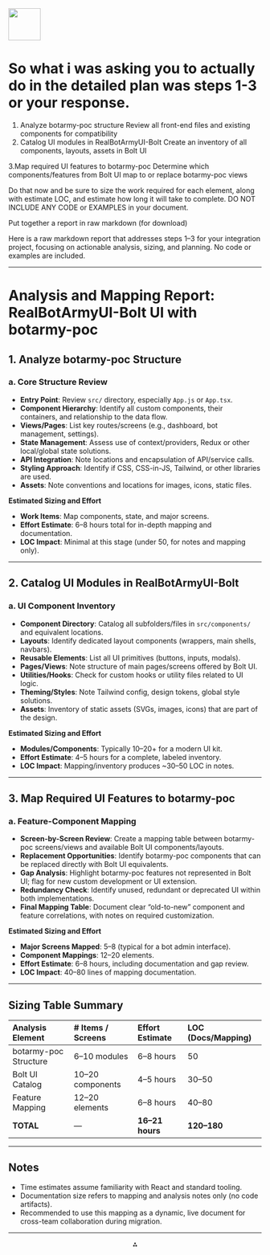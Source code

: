 <img src="https://r2cdn.perplexity.ai/pplx-full-logo-primary-dark%402x.png" style="height:64px;margin-right:32px"/>

# So what i was asking you to actually do in the detailed plan was steps 1-3 or your response.

1. Analyze botarmy-poc structure
Review all front-end files and existing components for compatibility
2. Catalog UI modules in RealBotArmyUI-Bolt
Create an inventory of all components, layouts, assets in Bolt UI

3.Map required UI features to botarmy-poc
Determine which components/features from Bolt UI map to or replace botarmy-poc views

Do that now and be sure to size the work required for each element, along with estimate LOC, and estimate how long it will take to complete.
DO NOT INCLUDE ANY CODE or EXAMPLES in your document.

Put together a report in raw markdown (for download)

Here is a raw markdown report that addresses steps 1–3 for your integration project, focusing on actionable analysis, sizing, and planning. No code or examples are included.

***

# Analysis and Mapping Report: RealBotArmyUI-Bolt UI with botarmy-poc

## 1. Analyze botarmy-poc Structure

### a. Core Structure Review

- **Entry Point**: Review `src/` directory, especially `App.js` or `App.tsx`.
- **Component Hierarchy**: Identify all custom components, their containers, and relationship to the data flow.
- **Views/Pages**: List key routes/screens (e.g., dashboard, bot management, settings).
- **State Management**: Assess use of context/providers, Redux or other local/global state solutions.
- **API Integration**: Note locations and encapsulation of API/service calls.
- **Styling Approach**: Identify if CSS, CSS-in-JS, Tailwind, or other libraries are used.
- **Assets**: Note conventions and locations for images, icons, static files.

**Estimated Sizing and Effort**

- **Work Items**: Map components, state, and major screens.
- **Effort Estimate**: 6–8 hours total for in-depth mapping and documentation.
- **LOC Impact**: Minimal at this stage (under 50, for notes and mapping only).

***

## 2. Catalog UI Modules in RealBotArmyUI-Bolt

### a. UI Component Inventory

- **Component Directory**: Catalog all subfolders/files in `src/components/` and equivalent locations.
- **Layouts**: Identify dedicated layout components (wrappers, main shells, navbars).
- **Reusable Elements**: List all UI primitives (buttons, inputs, modals).
- **Pages/Views**: Note structure of main pages/screens offered by Bolt UI.
- **Utilities/Hooks**: Check for custom hooks or utility files related to UI logic.
- **Theming/Styles**: Note Tailwind config, design tokens, global style solutions.
- **Assets**: Inventory of static assets (SVGs, images, icons) that are part of the design.

**Estimated Sizing and Effort**

- **Modules/Components**: Typically 10–20+ for a modern UI kit.
- **Effort Estimate**: 4–5 hours for a complete, labeled inventory.
- **LOC Impact**: Mapping/inventory produces ~30–50 LOC in notes.

***

## 3. Map Required UI Features to botarmy-poc

### a. Feature-Component Mapping

- **Screen-by-Screen Review**: Create a mapping table between botarmy-poc screens/views and available Bolt UI components/layouts.
- **Replacement Opportunities**: Identify botarmy-poc components that can be replaced directly with Bolt UI equivalents.
- **Gap Analysis**: Highlight botarmy-poc features not represented in Bolt UI; flag for new custom development or UI extension.
- **Redundancy Check**: Identify unused, redundant or deprecated UI within both implementations.
- **Final Mapping Table**: Document clear “old-to-new” component and feature correlations, with notes on required customization.

**Estimated Sizing and Effort**

- **Major Screens Mapped**: 5–8 (typical for a bot admin interface).
- **Component Mappings**: 12–20 elements.
- **Effort Estimate**: 6–8 hours, including documentation and gap review.
- **LOC Impact**: 40–80 lines of mapping documentation.

***

## Sizing Table Summary

| Analysis Element | \# Items / Screens | Effort Estimate | LOC (Docs/Mapping) |
| :-- | :-- | :-- | :-- |
| botarmy-poc Structure | 6–10 modules | 6–8 hours | 50 |
| Bolt UI Catalog | 10–20 components | 4–5 hours | 30–50 |
| Feature Mapping | 12–20 elements | 6–8 hours | 40–80 |
| **TOTAL** | — | **16–21 hours** | **120–180** |


***

## Notes

- Time estimates assume familiarity with React and standard tooling.
- Documentation size refers to mapping and analysis notes only (no code artifacts).
- Recommended to use this mapping as a dynamic, live document for cross-team collaboration during migration.

---

<div style="text-align: center">⁂</div>

[^1]: https://github.com/adobe/bot_army

[^2]: https://dev.to/ruthmoog/how-to-fix-file-structure-when-your-local-and-remote-repos-dont-match-800

[^3]: https://gist.github.com/ruvnet/3aeef89b6a221544b1caf6515ca73245

[^4]: https://stackoverflow.com/questions/8381280/maven-artifact-repository-directory-structure-specs

[^5]: https://community.developer.atlassian.com/t/how-to-get-the-file-folder-structure-on-remote-repository/29562

[^6]: https://www.youtube.com/watch?v=FbSNUjFYDXs

[^7]: https://www.reddit.com/r/git/comments/ld9lgt/how_best_to_structure_a_git_repo/

[^8]: https://www.youtube.com/watch?v=gpI7kU-zxJE

[^9]: https://library.bsafes.com/docs/events/march-2022/

